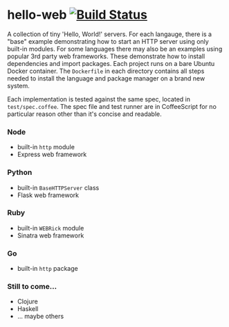 # hello-web [![Build Status](https://magnum.travis-ci.com/nickb1080/hello-web.svg?token=7XvHDw5RfvoZwwc5ziV7&branch=master)](https://magnum.travis-ci.com/nickb1080/hello-web)

A collection of tiny 'Hello, World!' servers. For each langauge, there is a "base" example demonstrating how to start an HTTP server using only built-in modules. For some languages there may also be an examples using popular 3rd party web frameworks. These demonstrate how to install dependencies and import packages. Each project runs on a bare Ubuntu Docker container. The `Dockerfile` in each directory contains all steps needed to install the language and package manager on a brand new system.

Each implementation is tested against the same spec, located in `test/spec.coffee`. The spec file and test runner are in CoffeeScript for no particular reason other than it's concise and readable.


### Node
- built-in `http` module
- Express web framework

### Python
- built-in `BaseHTTPServer` class
- Flask web framework

### Ruby
- built-in `WEBRick` module
- Sinatra web framework

### Go
- built-in `http` package

### Still to come...
- Clojure
- Haskell
- ... maybe others
